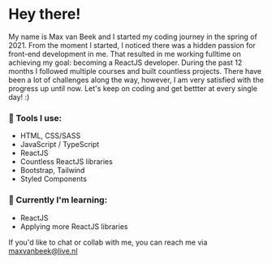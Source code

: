 # Hey there!

My name is Max van Beek and I started my coding journey in the spring of 2021. From the moment I started, I noticed there was a hidden passion for front-end development in me. That resulted in me working fulltime on achieving my goal: becoming a ReactJS developer. During the past 12 months I followed multiple courses and built countless projects. There have been a lot of challenges along the way, however, I am very satisfied with the progress up until now. Let's keep on coding and get bettter at every single day! :)


### :hammer: Tools I use:
- HTML, CSS/SASS
- JavaScript / TypeScript
- ReactJS
- Countless ReactJS libraries
- Bootstrap, Tailwind
- Styled Components


###  :seedling: Currently I'm learning:
- ReactJS
- Applying more ReactJS libraries

If you'd like to chat or collab with me, you can reach me via maxvanbeek@live.nl

